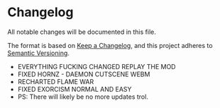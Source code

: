 # Changelog
All notable changes will be documented in this file.

The format is based on [Keep a Changelog](https://keepachangelog.com/en/1.0.0/),
and this project adheres to [Semantic Versioning](https://semver.org/spec/v2.0.0.html).

- EVERYTHING FUCKING CHANGED REPLAY THE MOD
- FIXED HORNZ - DAEMON CUTSCENE WEBM
- RECHARTED FLAME WAR
- FIXED EXORCISM NORMAL AND EASY
- PS: There will likely be no more updates trol.
